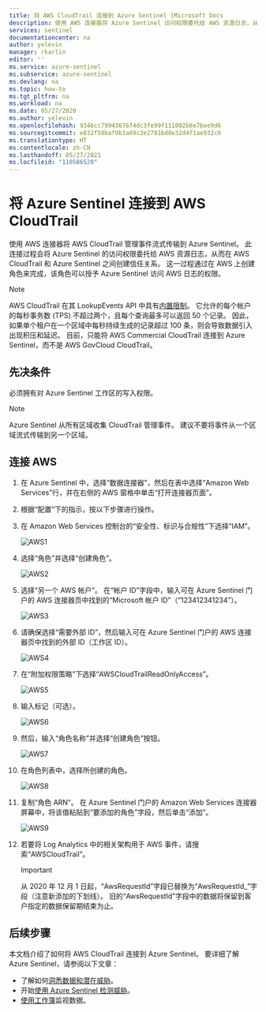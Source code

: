 ```yaml
---
title: 将 AWS CloudTrail 连接到 Azure Sentinel |Microsoft Docs
description: 使用 AWS 连接器将 Azure Sentinel 访问权限委托给 AWS 资源日志，从而在 AWS CloudTrail 和 Azure Sentinel 之间创建信任关系。
services: sentinel
documentationcenter: na
author: yelevin
manager: rkarlin
editor: ''
ms.service: azure-sentinel
ms.subservice: azure-sentinel
ms.devlang: na
ms.topic: how-to
ms.tgt_pltfrm: na
ms.workload: na
ms.date: 05/27/2020
ms.author: yelevin
ms.openlocfilehash: 9346cc79943676f4dc3fe99f111002b8e7bee9d6
ms.sourcegitcommit: e832f58baf0b3a69c2e2781bd8e32d4f1ae932c6
ms.translationtype: HT
ms.contentlocale: zh-CN
ms.lasthandoff: 05/27/2021
ms.locfileid: "110586520"
---
```

# <a name="connect-azure-sentinel-to-aws-cloudtrail"></a>将 Azure Sentinel 连接到 AWS CloudTrail

使用 AWS 连接器将 AWS CloudTrail 管理事件流式传输到 Azure Sentinel。 此连接过程会将 Azure Sentinel 的访问权限委托给 AWS 资源日志，从而在 AWS CloudTrail 和 Azure Sentinel 之间创建信任关系。 这一过程通过在 AWS 上创建角色来完成，该角色可以授予 Azure Sentinel 访问 AWS 日志的权限。

> [!NOTE]
> AWS CloudTrail 在其 LookupEvents API 中具有[内置限制](https://docs.aws.amazon.com/awscloudtrail/latest/userguide/WhatIsCloudTrail-Limits.html)。 它允许的每个帐户的每秒事务数 (TPS) 不超过两个，且每个查询最多可以返回 50 个记录。 因此，如果单个租户在一个区域中每秒持续生成的记录超过 100 条，则会导致数据引入出现积压和延迟。
> 目前，只能将 AWS Commercial CloudTrail 连接到 Azure Sentinel，而不是 AWS GovCloud CloudTrail。

## <a name="prerequisites"></a>先决条件

必须拥有对 Azure Sentinel 工作区的写入权限。

> [!NOTE]
> Azure Sentinel 从所有区域收集 CloudTrail 管理事件。 建议不要将事件从一个区域流式传输到另一个区域。

## <a name="connect-aws"></a>连接 AWS 


1. 在 Azure Sentinel 中，选择“数据连接器”，然后在表中选择“Amazon Web Services”行，并在右侧的 AWS 窗格中单击“打开连接器页面”。

1. 根据“配置”下的指示，按以下步骤进行操作。
 
1.  在 Amazon Web Services 控制台的“安全性、标识与合规性”下选择“IAM”。

    ![AWS1](./media/connect-aws/aws-1.png)

1.  选择“角色”并选择“创建角色”。

    ![AWS2](./media/connect-aws/aws-2.png)

1.  选择“另一个 AWS 帐户”。 在“帐户 ID”字段中，输入可在 Azure Sentinel 门户的 AWS 连接器页中找到的“Microsoft 帐户 ID”（“123412341234”）。 

    ![AWS3](./media/connect-aws/aws-3.png)

1.  请确保选择“需要外部 ID”，然后输入可在 Azure Sentinel 门户的 AWS 连接器页中找到的外部 ID（工作区 ID）。

    ![AWS4](./media/connect-aws/aws-4.png)

1.  在“附加权限策略”下选择“AWSCloudTrailReadOnlyAccess”。

    ![AWS5](./media/connect-aws/aws-5.png)

1.  输入标记（可选）。

    ![AWS6](./media/connect-aws/aws-6.png)

1.  然后，输入“角色名称”并选择“创建角色”按钮。

    ![AWS7](./media/connect-aws/aws-7.png)

1.  在角色列表中，选择所创建的角色。

    ![AWS8](./media/connect-aws/aws-8.png)

1.  复制“角色 ARN”。 在 Azure Sentinel 门户的 Amazon Web Services 连接器屏幕中，将该值粘贴到“要添加的角色”字段，然后单击“添加”。

    ![AWS9](./media/connect-aws/aws-9.png)

1. 若要将 Log Analytics 中的相关架构用于 AWS 事件，请搜索“AWSCloudTrail”。

    > [!IMPORTANT]
    > 从 2020 年 12 月 1 日起，“AwsRequestId”字段已替换为“AwsRequestId_”字段（注意新添加的下划线）。 旧的“AwsRequestId”字段中的数据将保留到客户指定的数据保留期结束为止。

## <a name="next-steps"></a>后续步骤
本文档介绍了如何将 AWS CloudTrail 连接到 Azure Sentinel。 要详细了解 Azure Sentinel，请参阅以下文章：
- 了解如何[洞悉数据和潜在威胁](quickstart-get-visibility.md)。
- 开始[使用 Azure Sentinel 检测威胁](tutorial-detect-threats-built-in.md)。
- [使用工作簿](tutorial-monitor-your-data.md)监视数据。
